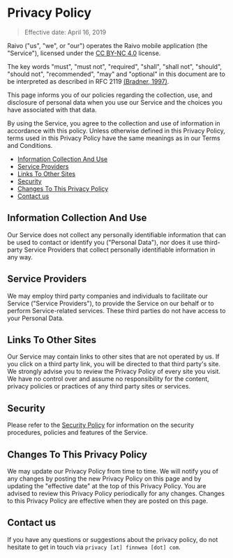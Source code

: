 # Privacy Policy

> Effective date: April 16, 2019

Raivo ("us", "we", or "our") operates the Raivo mobile application (the "Service"), licensed under the [CC BY-NC 4.0](https://github.com/tijme/raivo/blob/master/LICENSE.md) license.

The key words "must", "must not", "required", "shall", "shall not", "should", "should not", "recommended", "may" and "optional" in this document are to be interpreted as described in RFC 2119 [(Bradner, 1997)](https://www.ietf.org/rfc/rfc2119.txt).

This page informs you of our policies regarding the collection, use, and disclosure of personal data when you use our Service and the choices you have associated with that data.

By using the Service, you agree to the collection and use of information in accordance with this policy. Unless otherwise defined in this Privacy Policy, terms used in this Privacy Policy have the same meanings as in our Terms and Conditions.

  * [Information Collection And Use](#information-collection-and-use)
  * [Service Providers](#service-providers)
  * [Links To Other Sites](#links-to-other-sites)
  * [Security](#security)
  * [Changes To This Privacy Policy](#changes-to-this-privacy-policy)
  * [Contact us](#contact-us)

## Information Collection And Use

Our Service does not collect any personally identifiable information that can be used to contact or identify you ("Personal Data"), nor does it use third-party Service Providers that collect personally identifiable information in any way.

## Service Providers

We may employ third party companies and individuals to facilitate our Service ("Service Providers"), to provide the Service on our behalf or to perform Service-related services. These third parties do not have access to your Personal Data.

## Links To Other Sites

Our Service may contain links to other sites that are not operated by us. If you click on a third party link, you will be directed to that third party's site. We strongly advise you to review the Privacy Policy of every site you visit. We have no control over and assume no responsibility for the content, privacy policies or practices of any third party sites or services.

## Security

Please refer to the [Security Policy](https://github.com/tijme/raivo/blob/master/SECURITY.md) for information on the security procedures, policies and features of the Service.

## Changes To This Privacy Policy

We may update our Privacy Policy from time to time. We will notify you of any changes by posting the new Privacy Policy on this page and by updating the "effective date" at the top of this Privacy Policy. You are advised to review this Privacy Policy periodically for any changes. Changes to this Privacy Policy are effective when they are posted on this page.

## Contact us

If you have any questions or suggestions about the privacy policy, do not hesitate to get in touch via `privacy [at] finnwea [dot] com`.